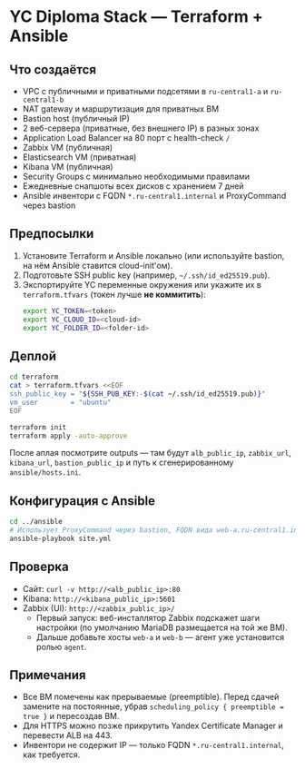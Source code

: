 # YC Diploma Stack — Terraform + Ansible

## Что создаётся
- VPC с публичными и приватными подсетями в `ru-central1-a` и `ru-central1-b`
- NAT gateway и маршрутизация для приватных ВМ
- Bastion host (публичный IP)
- 2 веб-сервера (приватные, без внешнего IP) в разных зонах
- Application Load Balancer на 80 порт с health-check `/`
- Zabbix VM (публичная)
- Elasticsearch VM (приватная)
- Kibana VM (публичная)
- Security Groups с минимально необходимыми правилами
- Ежедневные снапшоты всех дисков с хранением 7 дней
- Ansible инвентори с FQDN `*.ru-central1.internal` и ProxyCommand через bastion

## Предпосылки
1. Установите Terraform и Ansible локально (или используйте bastion, на нём Ansible ставится cloud-init'ом).
2. Подготовьте SSH public key (например, `~/.ssh/id_ed25519.pub`).
3. Экспортируйте YC переменные окружения или укажите их в `terraform.tfvars` (токен лучше **не коммитить**):
   ```bash
   export YC_TOKEN=<token>
   export YC_CLOUD_ID=<cloud-id>
   export YC_FOLDER_ID=<folder-id>
   ```

## Деплой
```bash
cd terraform
cat > terraform.tfvars <<EOF
ssh_public_key = "${SSH_PUB_KEY:-$(cat ~/.ssh/id_ed25519.pub)}"
vm_user        = "ubuntu"
EOF

terraform init
terraform apply -auto-approve
```

После аплая посмотрите outputs — там будут `alb_public_ip`, `zabbix_url`, `kibana_url`, `bastion_public_ip` и путь к сгенерированному `ansible/hosts.ini`.

## Конфигурация с Ansible
```bash
cd ../ansible
# Использует ProxyCommand через bastion, FQDN вида web-a.ru-central1.internal
ansible-playbook site.yml
```

## Проверка
- Сайт: `curl -v http://<alb_public_ip>:80`
- Kibana: `http://<kibana_public_ip>:5601`
- Zabbix (UI): `http://<zabbix_public_ip>/`
  - Первый запуск: веб-инсталлятор Zabbix подскажет шаги настройки (по умолчанию MariaDB размещается на той же ВМ).
  - Дальше добавьте хосты `web-a` и `web-b` — агент уже установится ролью `agent`.

## Примечания
- Все ВМ помечены как прерываемые (preemptible). Перед сдачей замените на постоянные, убрав `scheduling_policy { preemptible = true }` и пересоздав ВМ.
- Для HTTPS можно позже прикрутить Yandex Certificate Manager и перевести ALB на 443.
- Инвентори не содержит IP — только FQDN `*.ru-central1.internal`, как требуется.
